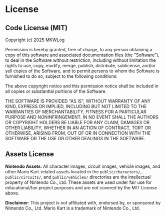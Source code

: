 # License

## Code License (MIT)

Copyright (c) 2025 MKWLog

Permission is hereby granted, free of charge, to any person obtaining a copy
of this software and associated documentation files (the "Software"), to deal
in the Software without restriction, including without limitation the rights
to use, copy, modify, merge, publish, distribute, sublicense, and/or sell
copies of the Software, and to permit persons to whom the Software is
furnished to do so, subject to the following conditions:

The above copyright notice and this permission notice shall be included in all
copies or substantial portions of the Software.

THE SOFTWARE IS PROVIDED "AS IS", WITHOUT WARRANTY OF ANY KIND, EXPRESS OR
IMPLIED, INCLUDING BUT NOT LIMITED TO THE WARRANTIES OF MERCHANTABILITY,
FITNESS FOR A PARTICULAR PURPOSE AND NONINFRINGEMENT. IN NO EVENT SHALL THE
AUTHORS OR COPYRIGHT HOLDERS BE LIABLE FOR ANY CLAIM, DAMAGES OR OTHER
LIABILITY, WHETHER IN AN ACTION OF CONTRACT, TORT OR OTHERWISE, ARISING FROM,
OUT OF OR IN CONNECTION WITH THE SOFTWARE OR THE USE OR OTHER DEALINGS IN THE
SOFTWARE.

## Assets License

**Nintendo Assets**: All character images, circuit images, vehicle images, and other Mario Kart-related assets located in the `public/characters/`, `public/circuits/`, and `public/vehicles/` directories are the intellectual property of Nintendo Co., Ltd. These assets are used under fair use for educational/fan project purposes and are not covered by the MIT License above.

**Disclaimer**: This project is not affiliated with, endorsed by, or sponsored by Nintendo Co., Ltd. Mario Kart is a trademark of Nintendo Co., Ltd.
